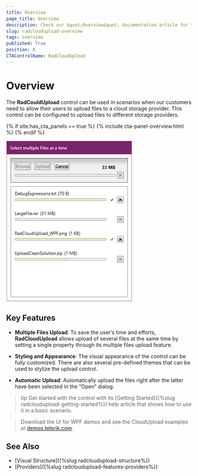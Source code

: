 ```yaml
---
title: Overview
page_title: Overview
description: Check our &quot;Overview&quot; documentation article for the RadCloudUpload {{ site.framework_name }} control.
slug: radcloudupload-overview
tags: overview
published: True
position: 0
CTAControlName: RadCloudUpload
---
```


# Overview

The __RadCouldUpload__ control can be used in scenarios when our customers need to allow their users to upload files to a cloud storage provider. This control can be configured to upload files to different storage providers.

{% if site.has_cta_panels == true %}
{% include cta-panel-overview.html %}
{% endif %}

![WPF RadCloudUpload Overview](images/cloudupload-overview-0.png)

## Key Features

* __Multiple Files Upload__: To save the user’s time and efforts, __RadCloudUpload__ allows upload of several files at the same time by setting a single property through its multiple files upload feature. 

* __Styling and Appearance__: The visual appearance of the control can be fully customized. There are also several pre-defined themes that can be used to stylize the upload control.

* __Automatic Upload__: Automatically upload the files right after the latter have been selected in the “Open” dialog.

>tip Get started with the control with its [Getting Started]({%slug radcloudupload-getting-started%}) help article that shows how to use it in a basic scenario.

> Download the UI for WPF demos and see the CloudUpload examples at [demos.telerik.com](https://demos.telerik.com/wpf/).

## See Also   
 * [Visual Structure]({%slug radcloudupload-structure%})
 * [Providers]({%slug radcloudupload-features-providers%})

 
